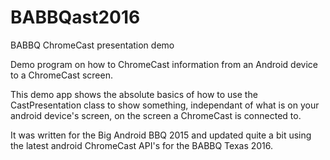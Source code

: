 # BABBQast2016
BABBQ ChromeCast presentation demo

Demo program on how to ChromeCast information from an Android device to a ChromeCast screen. 

This demo app shows the absolute basics of how to use the CastPresentation class to show something, independant of what is on your android device's screen, on the screen a ChromeCast is connected to.

It was written for the Big Android BBQ 2015 and updated quite a bit using the latest android ChromeCast API's for the BABBQ Texas 2016.
